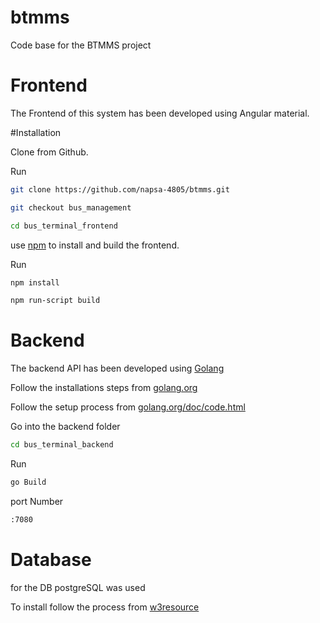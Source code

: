 # btmms
Code base for the BTMMS project

# Frontend

The Frontend of this system has been developed using Angular material.

#Installation

Clone from Github.

Run 
```bash
git clone https://github.com/napsa-4805/btmms.git
```

```bash
git checkout bus_management
```

```bash
cd bus_terminal_frontend
```


use [npm](https://www.npmjs.com/get-npm) to install and build the frontend.

Run
```bash
npm install
```

```bash
npm run-script build
```

# Backend

The backend API has been developed using [Golang]()

Follow the installations steps from [golang.org](https://golang.org/doc/install)

Follow the setup process from [golang.org/doc/code.html](golang.org/doc/code.html)

Go into the backend folder

```bash
cd bus_terminal_backend
```

Run

```bash
go Build
```

port Number
```bash
:7080
```

# Database

for the DB postgreSQL was used

To install follow the process from [w3resource](https://www.w3resource.com/PostgreSQL/install-postgresql-on-linux-and-windows.php)

 
 